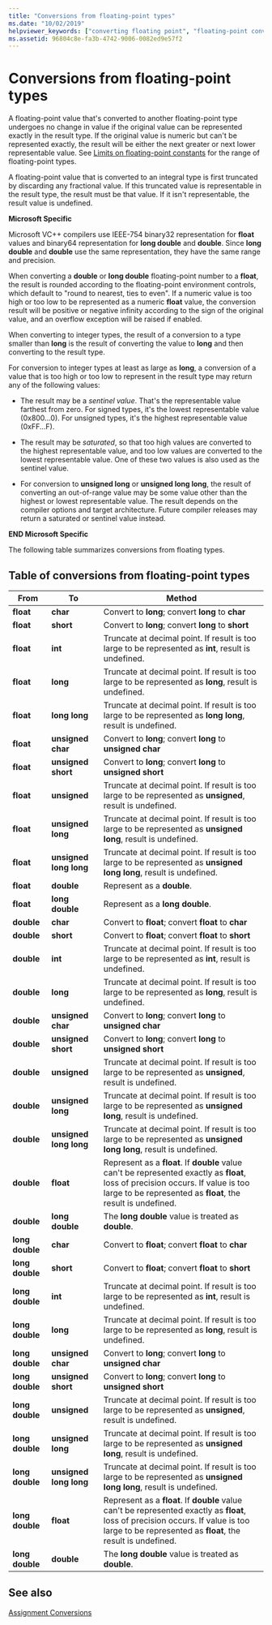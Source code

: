 ```yaml
---
title: "Conversions from floating-point types"
ms.date: "10/02/2019"
helpviewer_keywords: ["converting floating point", "floating-point conversion"]
ms.assetid: 96804c8e-fa3b-4742-9006-0082ed9e57f2
---
```

# Conversions from floating-point types

A floating-point value that's converted to another floating-point type undergoes no change in value if the original value can be represented exactly in the result type. If the original value is numeric but can't be represented exactly, the result will be either the next greater or next lower representable value. See [Limits on floating-point constants](../c-language/limits-on-floating-point-constants.md) for the range of floating-point types.

A floating-point value that is converted to an integral type is first truncated by discarding any fractional value. If this truncated value is representable in the result type, the result must be that value. If it isn't representable, the result value is undefined.

**Microsoft Specific**

Microsoft VC++ compilers use IEEE-754 binary32 representation for **float** values and binary64 representation for **long double** and **double**. Since **long double** and **double** use the same representation, they have the same range and precision.

When converting a **double** or **long double** floating-point number to a **float**, the result is rounded according to the floating-point environment controls, which default to "round to nearest, ties to even". If a numeric value is too high or too low to be represented as a numeric **float** value, the conversion result will be positive or negative infinity according to the sign of the original value, and an overflow exception will be raised if enabled.

When converting to integer types, the result of a conversion to a type smaller than **long** is the result of converting the value to **long** and then converting to the result type.

For conversion to integer types at least as large as **long**, a conversion of a value that is too high or too low to represent in the result type may return any of the following values:

- The result may be a *sentinel value*. That's the representable value farthest from zero. For signed types, it's the lowest representable value (0x800...0). For unsigned types, it's the highest representable value (0xFF...F).

- The result may be *saturated*, so that too high values are converted to the highest representable value, and too low values are converted to the lowest representable value. One of these two values is also used as the sentinel value.

- For conversion to **unsigned long** or **unsigned long long**, the result of converting an out-of-range value may be some value other than the highest or lowest representable value. The result depends on the compiler options and target architecture. Future compiler releases may return a saturated or sentinel value instead.

**END Microsoft Specific**

The following table summarizes conversions from floating types.

## Table of conversions from floating-point types

|From|To|Method|
|----------|--------|------------|
|**float**|**char**|Convert to **long**; convert **long** to **char**|
|**float**|**short**|Convert to **long**; convert **long** to **short**|
|**float**|**int**|Truncate at decimal point. If result is too large to be represented as **int**, result is undefined.|
|**float**|**long**|Truncate at decimal point. If result is too large to be represented as **long**, result is undefined.|
|**float**|**long long**|Truncate at decimal point. If result is too large to be represented as **long long**, result is undefined.|
|**float**|**unsigned char**|Convert to **long**; convert **long** to **unsigned char**|
|**float**|**unsigned short**|Convert to **long**; convert **long** to **unsigned short**|
|**float**|**unsigned**|Truncate at decimal point. If result is too large to be represented as **unsigned**, result is undefined.|
|**float**|**unsigned long**|Truncate at decimal point. If result is too large to be represented as **unsigned long**, result is undefined.|
|**float**|**unsigned long long**|Truncate at decimal point. If result is too large to be represented as **unsigned long long**, result is undefined.|
|**float**|**double**|Represent as a **double**.|
|**float**|**long double**|Represent as a **long double**.|
|**double**|**char**|Convert to **float**; convert **float** to **char**|
|**double**|**short**|Convert to **float**; convert **float** to **short**|
|**double**|**int**|Truncate at decimal point. If result is too large to be represented as **int**, result is undefined.|
|**double**|**long**|Truncate at decimal point. If result is too large to be represented as **long**, result is undefined.|
|**double**|**unsigned char**|Convert to **long**; convert **long** to **unsigned char**|
|**double**|**unsigned short**|Convert to **long**; convert **long** to **unsigned short**|
|**double**|**unsigned**|Truncate at decimal point. If result is too large to be represented as **unsigned**, result is undefined.|
|**double**|**unsigned long**|Truncate at decimal point. If result is too large to be represented as **unsigned long**, result is undefined.|
|**double**|**unsigned long long**|Truncate at decimal point. If result is too large to be represented as **unsigned long long**, result is undefined.|
|**double**|**float**|Represent as a **float**. If **double** value can't be represented exactly as **float**, loss of precision occurs. If value is too large to be represented as **float**, the result is undefined.|
|**double**|**long double**|The **long double** value is treated as **double**.|
|**long double**|**char**|Convert to **float**; convert **float** to **char**|
|**long double**|**short**|Convert to **float**; convert **float** to **short**|
|**long double**|**int**|Truncate at decimal point. If result is too large to be represented as **int**, result is undefined.|
|**long double**|**long**|Truncate at decimal point. If result is too large to be represented as **long**, result is undefined.|
|**long double**|**unsigned char**|Convert to **long**; convert **long** to **unsigned char**|
|**long double**|**unsigned short**|Convert to **long**; convert **long** to **unsigned short**|
|**long double**|**unsigned**|Truncate at decimal point. If result is too large to be represented as **unsigned**, result is undefined.|
|**long double**|**unsigned long**|Truncate at decimal point. If result is too large to be represented as **unsigned long**, result is undefined.|
|**long double**|**unsigned long long**|Truncate at decimal point. If result is too large to be represented as **unsigned long long**, result is undefined.|
|**long double**|**float**|Represent as a **float**. If **double** value can't be represented exactly as **float**, loss of precision occurs. If value is too large to be represented as **float**, the result is undefined.|
|**long double**|**double**|The **long double** value is treated as **double**.|

## See also

[Assignment Conversions](../c-language/assignment-conversions.md)
